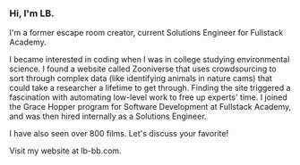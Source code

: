 ### Hi, I'm LB. 

I'm a former escape room creator, current Solutions Engineer for Fullstack Academy.

I became interested in coding when I was in college studying environmental science. I found a website called Zooniverse that uses crowdsourcing to sort through complex data (like identifying animals in nature cams) that could take a researcher a lifetime to get through. Finding the site triggered a fascination with automating low-level work to free up experts' time. I joined the Grace Hopper program for Software Development at Fullstack Academy, and was then hired internally as a Solutions Engineer.

I have also seen over 800 films. Let's discuss your favorite!

Visit my website at lb-bb.com.


